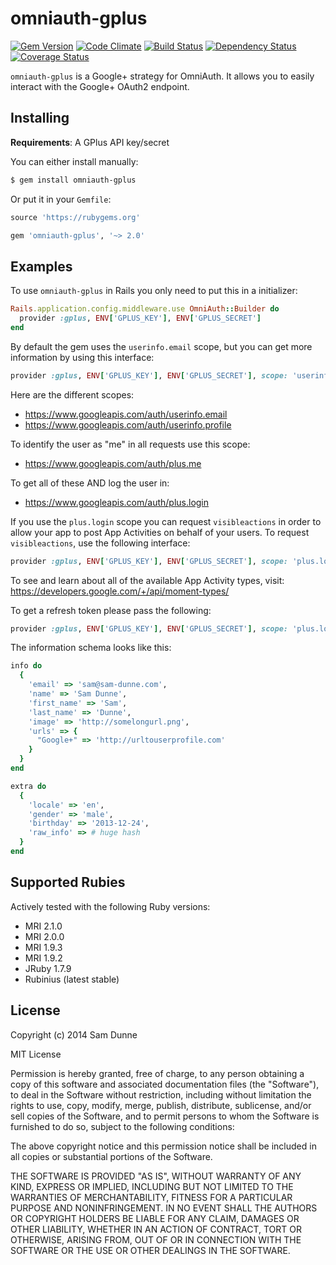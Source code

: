 omniauth-gplus
=========

[![Gem Version](http://img.shields.io/gem/v/omniauth-gplus.svg)][gem]
[![Code Climate](http://img.shields.io/codeclimate/github/samdunne/omniauth-gplus.svg)][codeclimate]
[![Build Status](http://img.shields.io/travis/samdunne/omniauth-gplus.svg)][travis]
[![Dependency Status](http://img.shields.io/gemnasium/samdunne/omniauth-gplus.svg)][gemnasium]
[![Coverage Status](http://img.shields.io/coveralls/samdunne/omniauth-gplus.svg)][coveralls]

[gem]: https://rubygems.org/gems/omniauth-gplus
[codeclimate]: https://codeclimate.com/github/samdunne/omniauth-gplus
[travis]: https://travis-ci.org/samdunne/omniauth-gplus
[gemnasium]: https://gemnasium.com/samdunne/omniauth-gplus
[coveralls]: https://coveralls.io/r/samdunne/omniauth-gplus

`omniauth-gplus` is a Google+ strategy for OmniAuth.
It allows you to easily interact with the Google+ OAuth2 endpoint.


Installing
----------

**Requirements**:
  A GPlus API key/secret

You can either install manually:

``` bash
$ gem install omniauth-gplus
```

Or put it in your `Gemfile`:

``` ruby
source 'https://rubygems.org'

gem 'omniauth-gplus', '~> 2.0'
```


Examples
--------

To use `omniauth-gplus` in Rails you only need to put this in a initializer:

``` ruby
Rails.application.config.middleware.use OmniAuth::Builder do
  provider :gplus, ENV['GPLUS_KEY'], ENV['GPLUS_SECRET']
end
```

By default the gem uses the `userinfo.email` scope, but you can get more information by using this interface:

``` ruby
provider :gplus, ENV['GPLUS_KEY'], ENV['GPLUS_SECRET'], scope: 'userinfo.email, userinfo.profile'
```

Here are the different scopes:

  - https://www.googleapis.com/auth/userinfo.email
  - https://www.googleapis.com/auth/userinfo.profile

To identify the user as "me" in all requests use this scope:

  - https://www.googleapis.com/auth/plus.me

To get all of these AND log the user in:

  - https://www.googleapis.com/auth/plus.login

If you use the `plus.login` scope you can request `visibleactions` in order to allow your app to post App Activities on behalf of your users.  To request `visibleactions`, use the following interface:

```ruby
provider :gplus, ENV['GPLUS_KEY'], ENV['GPLUS_SECRET'], scope: 'plus.login', request_visible_actions: 'AddActivity,BuyActivity'
```

To see and learn about all of the available App Activity types, visit: https://developers.google.com/+/api/moment-types/

To get a refresh token please pass the following:

```ruby
provider :gplus, ENV['GPLUS_KEY'], ENV['GPLUS_SECRET'], scope: 'plus.login', request_visible_actions: 'AddActivity,BuyActivity', access_type: 'offline'
```

The information schema looks like this:

``` ruby
info do
  {
    'email' => 'sam@sam-dunne.com',
    'name' => 'Sam Dunne',
    'first_name' => 'Sam',
    'last_name' => 'Dunne',
    'image' => 'http://somelongurl.png',
    'urls' => {
      "Google+" => 'http://urltouserprofile.com'
    }
  }
end

extra do
  {
    'locale' => 'en',
    'gender' => 'male',
    'birthday' => '2013-12-24',
    'raw_info' => # huge hash
  }
end
```

Supported Rubies
----------------
Actively tested with the following Ruby versions:
- MRI 2.1.0
- MRI 2.0.0
- MRI 1.9.3
- MRI 1.9.2
- JRuby 1.7.9
- Rubinius (latest stable)


License
-------

Copyright (c) 2014 Sam Dunne

MIT License

Permission is hereby granted, free of charge, to any person obtaining
a copy of this software and associated documentation files (the
"Software"), to deal in the Software without restriction, including
without limitation the rights to use, copy, modify, merge, publish,
distribute, sublicense, and/or sell copies of the Software, and to
permit persons to whom the Software is furnished to do so, subject to
the following conditions:

The above copyright notice and this permission notice shall be
included in all copies or substantial portions of the Software.

THE SOFTWARE IS PROVIDED "AS IS", WITHOUT WARRANTY OF ANY KIND,
EXPRESS OR IMPLIED, INCLUDING BUT NOT LIMITED TO THE WARRANTIES OF
MERCHANTABILITY, FITNESS FOR A PARTICULAR PURPOSE AND
NONINFRINGEMENT. IN NO EVENT SHALL THE AUTHORS OR COPYRIGHT HOLDERS BE
LIABLE FOR ANY CLAIM, DAMAGES OR OTHER LIABILITY, WHETHER IN AN ACTION
OF CONTRACT, TORT OR OTHERWISE, ARISING FROM, OUT OF OR IN CONNECTION
WITH THE SOFTWARE OR THE USE OR OTHER DEALINGS IN THE SOFTWARE.
